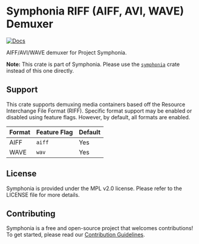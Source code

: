 # Symphonia RIFF (AIFF, AVI, WAVE) Demuxer

[![Docs](https://docs.rs/symphonia-format-riff/badge.svg)](https://docs.rs/symphonia-format-riff)

AIFF/AVI/WAVE demuxer for Project Symphonia.

**Note:** This crate is part of Symphonia. Please use the [`symphonia`](https://crates.io/crates/symphonia) crate instead of this one directly.

## Support

This crate supports demuxing media containers based off the Resource Interchange File Format (RIFF). Specific format support may be enabled or disabled using feature flags. However, by default, all formats are enabled.

| Format | Feature Flag | Default |
|--------|--------------|---------|
| AIFF   | `aiff`       | Yes     |
| WAVE   | `wav`        | Yes     |

## License

Symphonia is provided under the MPL v2.0 license. Please refer to the LICENSE file for more details.

## Contributing

Symphonia is a free and open-source project that welcomes contributions! To get started, please read our [Contribution Guidelines](https://github.com/pdeljanov/Symphonia/tree/master/CONTRIBUTING.md).
